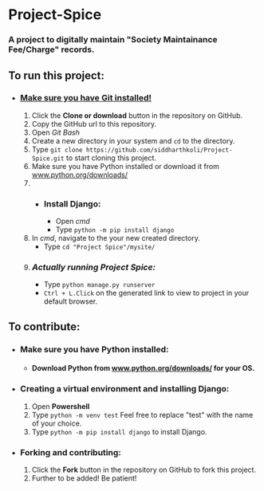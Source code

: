 # Project-Spice

### A project to digitally maintain "Society Maintainance Fee/Charge" records.

## To run this project:
- ### [Make sure you have **Git** installed!](https://git-scm.com/downloads)
  1. Click the **Clone or download** button in the repository on GitHub.
  2. Copy the GitHub url to this repository.
  3. Open *Git Bash* 
  4. Create a new directory in your system and `cd` to the directory.
  5. Type `git clone https://github.com/siddharthkoli/Project-Spice.git` to start cloning this project.
  6. Make sure you have Python installed or download it from www.python.org/downloads/
  7. - ### Install Django:
       - Open *cmd*
       - Type `python -m pip install django`  
  8. In *cmd*, navigate to the your new created directory.
      - Type `cd "Project Spice"/mysite/`
  9. ### *Actually running Project Spice:*
      - Type `python manage.py runserver`
      - `Ctrl + L.Click`  on the generated link to view to project in your default browser.


## To contribute:
* ### Make sure you have Python installed:
  - #### Download Python from www.python.org/downloads/ for your OS.
* ### Creating a virtual environment and installing Django:
  1. Open **Powershell** 
  2. Type `python -m venv test` Feel free to replace "test" with the name of your choice.
  3. Type `python -m pip install django` to install Django.

* ### Forking and contributing:
  1. Click the **Fork** button in the repository on GitHub to fork this project.
  2. Further to be added! Be patient!




